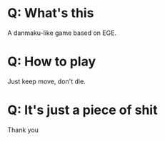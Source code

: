 # Q: What's this
A danmaku-like game based on EGE.
# Q: How to play
Just keep move, don't die.
# Q: It's just a piece of shit
Thank you
